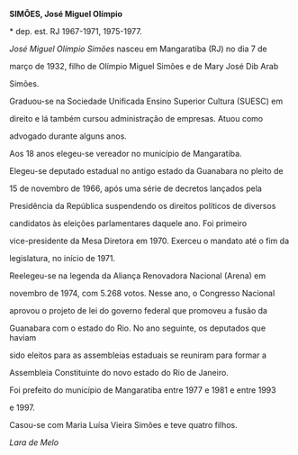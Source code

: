 **SIMÕES, José Miguel Olímpio**



\* dep. est. RJ 1967-1971, 1975-1977.



*José Miguel Olímpio Simões* nasceu em Mangaratiba (RJ) no dia 7 de

março de 1932, filho de Olímpio Miguel Simões e de Mary José Dib Arab

Simões.



Graduou-se na Sociedade Unificada Ensino Superior Cultura (SUESC) em

direito e lá também cursou administração de empresas. Atuou como

advogado durante alguns anos.



Aos 18 anos elegeu-se vereador no município de Mangaratiba.



Elegeu-se deputado estadual no antigo estado da Guanabara no pleito de

15 de novembro de 1966, após uma série de decretos lançados pela

Presidência da República suspendendo os direitos políticos de diversos

candidatos às eleições parlamentares daquele ano. Foi primeiro

vice-presidente da Mesa Diretora em 1970. Exerceu o mandato até o fim da

legislatura, no início de 1971.



Reelegeu-se na legenda da Aliança Renovadora Nacional (Arena) em

novembro de 1974, com 5.268 votos. Nesse ano, o Congresso Nacional

aprovou o projeto de lei do governo federal que promoveu a fusão da

Guanabara com o estado do Rio. No ano seguinte, os deputados que haviam

sido eleitos para as assembleias estaduais se reuniram para formar a

Assembleia Constituinte do novo estado do Rio de Janeiro.



Foi prefeito do município de Mangaratiba entre 1977 e 1981 e entre 1993

e 1997.



Casou-se com Maria Luísa Vieira Simões e teve quatro filhos.



*Lara de Melo*



